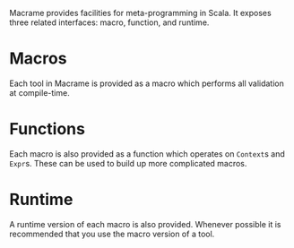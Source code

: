 Macrame provides facilities for meta-programming in Scala. It exposes three related interfaces: macro, function, and runtime.

Macros
======
Each tool in Macrame is provided as a macro which performs all validation at compile-time.

Functions
=========
Each macro is also provided as a function which operates on `Context`s and `Expr`s. These can be used to build up more complicated macros.

Runtime
=======
A runtime version of each macro is also provided. Whenever possible it is recommended that you use the macro version of a tool.
